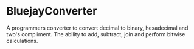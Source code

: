# BluejayConverter
A programmers converter to convert decimal to binary, hexadecimal and two's compliment. The ability to add, subtract, join and perform bitwise calculations.

